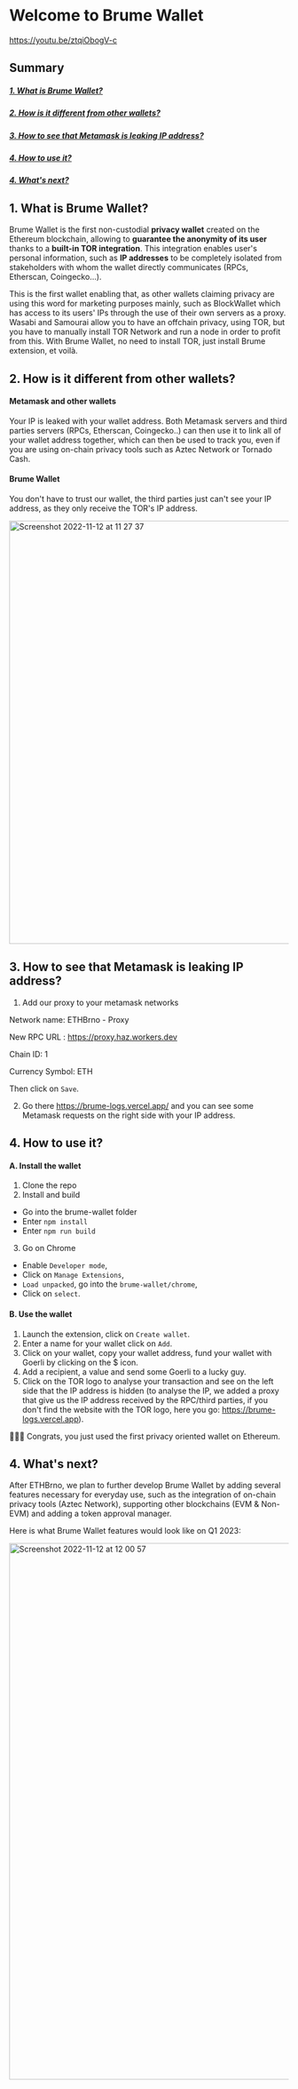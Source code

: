 #  Welcome to Brume Wallet

https://youtu.be/ztqiObogV-c

## Summary

##### [1. What is Brume Wallet?](#1-what-is-brume-wallet)

##### [2. How is it different from other wallets?](#2-how-is-it-different-from-other-wallets-1)

##### [3. How to see that Metamask is leaking IP address?](#3-how-to-see-that-metamask-is-leaking-ip-address-1)

##### [4. How to use it?](#4-how-to-use-it-1)

##### [4. What's next?](#4-whats-next-1)

## 1. What is Brume Wallet?

Brume Wallet is the first non-custodial **privacy wallet** created on the Ethereum blockchain, allowing to **guarantee the anonymity of its user** thanks to a **built-in TOR integration**. This integration enables user's personal information, such as **IP addresses** to be completely isolated from stakeholders with whom the wallet directly communicates (RPCs, Etherscan, Coingecko...).

This is the first wallet enabling that, as other wallets claiming privacy are using this word for marketing purposes mainly, such as BlockWallet which has access to its users' IPs through the use of their own servers as a proxy.
Wasabi and Samourai allow you to have an offchain privacy, using TOR, but you have to manually install TOR Network and run a node in order to profit from this.
With Brume Wallet, no need to install TOR, just install Brume extension, et voilà.

## 2. How is it different from other wallets?

#### Metamask and other wallets

Your IP is leaked with your wallet address. Both Metamask servers and third parties servers (RPCs, Etherscan, Coingecko..) can then use it to link all of your wallet address together, which can then be used to track you, even if you are using on-chain privacy tools such as Aztec Network or Tornado Cash.

#### Brume Wallet

You don't have to trust our wallet, the third parties just can't see your IP address, as they only receive the TOR's IP address.

<img width="762" alt="Screenshot 2022-11-12 at 11 27 37" src="https://user-images.githubusercontent.com/111573119/201625137-293eec93-a6c9-43fd-8eda-56dea0c8e00e.png">

## 3. How to see that Metamask is leaking IP address?

1. Add our proxy to your metamask networks

Network name: ETHBrno - Proxy

New RPC URL : https://proxy.haz.workers.dev

Chain ID: 1

Currency Symbol: ETH

Then click on `Save`.

2. Go there https://brume-logs.vercel.app/ and you can see some Metamask requests on the right side with your IP address.

## 4. How to use it?

#### A. Install the wallet

1. Clone the repo
2. Install and build

- Go into the brume-wallet folder
- Enter `npm install`
- Enter `npm run build`

3. Go on Chrome

- Enable `Developer mode`,
- Click on `Manage Extensions`,
- `Load unpacked`, go into the `brume-wallet/chrome`,
- Click on `select`.

#### B. Use the wallet

1. Launch the extension, click on `Create wallet`.
2. Enter a name for your wallet click on `Add`.
3. Click on your wallet, copy your wallet address, fund your wallet with Goerli by clicking on the $ icon.
4. Add a recipient, a value and send some Goerli to a lucky guy.
5. Click on the TOR logo to analyse your transaction and see on the left side that the IP address is hidden (to analyse the IP, we added a proxy that give us the IP address received by the RPC/third parties, if you don't find the website with the TOR logo, here you go: https://brume-logs.vercel.app).

🎉🥳🍾 Congrats, you just used the first privacy oriented wallet on Ethereum.

## 4. What's next?

After ETHBrno, we plan to further develop Brume Wallet by adding several features necessary for everyday use, such as the integration of on-chain privacy tools (Aztec Network), supporting other blockchains (EVM & Non-EVM) and adding a token approval manager.

Here is what Brume Wallet features would look like on Q1 2023:

<img width="966" alt="Screenshot 2022-11-12 at 12 00 57" src="https://user-images.githubusercontent.com/111573119/201625406-58c1b481-ce27-47e0-a430-734d03b21fc6.png">
